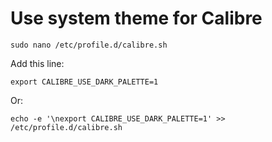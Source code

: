 # Use system theme for Calibre


    sudo nano /etc/profile.d/calibre.sh  
    
 
 Add this line:
 
    export CALIBRE_USE_DARK_PALETTE=1

 
 Or:   

    echo -e '\nexport CALIBRE_USE_DARK_PALETTE=1' >> /etc/profile.d/calibre.sh

